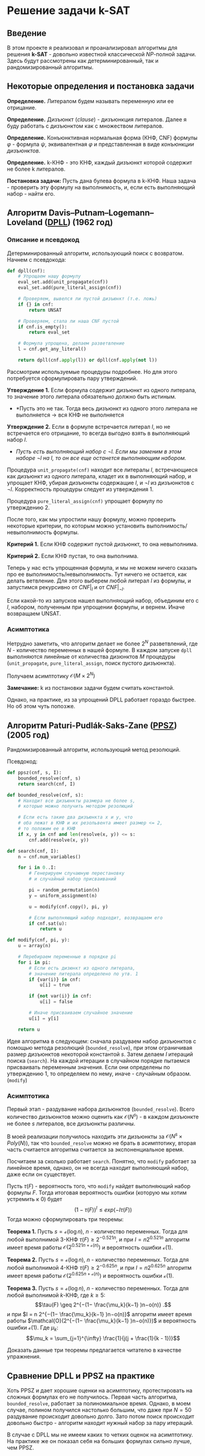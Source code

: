 # Решение задачи k-SAT
## Введение
В этом проекте я реализовал и проанализировал алгоритмы для решения **k-SAT** - довольно известной классической $NP$-полной задачи. Здесь будут рассмотрены как детерминированный, так и рандомизированный алгоритмы.

## Некоторые определения и постановка задачи

**Определение.** Литералом будем называть переменную или ее отрицание.

**Определение.** Дизъюнкт (*clause*) - дизъюнкция литералов. Далее я буду работать с дизъюнктом как с множеством литералов. 

**Определение.** Конъюнктивная нормальная форма (КНФ, CNF) формулы $\varphi$ - формула $\psi$, эквивалентная $\varphi$ и представленная в виде *конъюнкции дизъюнктов*. 

**Определение.** k-КНФ - это КНФ, каждый дизъюнкт которой содержит не более k литералов.

**Постановка задачи:** Пусть дана булева формула в k-КНФ. Наша задача - проверить эту формулу на выполнимость, и, если есть выполняющий набор - найти его.

## Алгоритм **Davis–Putnam–Logemann–Loveland** (**[DPLL](https://en.wikipedia.org/wiki/DPLL_algorithm)**) (1962 год)

### Описание и псевдокод
Детерминированный алгоритм, использующий поиск с возвратом. Начнем с псевдокода:

```python
def dpll(cnf):
	# Упрощаем нашу формулу
	eval_set.add(unit_propagate(cnf))
	eval_set.add(pure_literal_assign(cnf))

	# Проверяем, вывелся ли пустой дизъюнкт (т.е. ложь)
	if {} in cnf:
		return UNSAT

	# Проверяем, стала ли наша CNF пустой
	if cnf.is_empty():
		return eval_set

	# Формула упрощена, делаем разветвление
	l = cnf.get_any_literal()

	return dpll(cnf.apply(l)) or dpll(cnf.apply(not l))
```

Рассмотрим используемые процедуры подробнее. Но для этого потребуется сформулировать пару утверждений.

**Утверждение 1.** Если формула содержит дизъюнкт из одного литерала, то значение этого литерала обязательно должно быть истиным.
- *Пусть это не так. Тогда весь дизъюнкт из одного этого литерала не выполняется -> вся КНФ не выполняется

**Утверждение 2.** Если в формуле встречается литерал $l$, но не встречается его отрицание, то всегда выгодно взять в выполняющий набор $l$.
- *Пусть есть выполняющий набор с $\lnot l$. Если мы заменим в этом наборе $\lnot l$ на $l$, то он все еще останется выполняющим набором.*

Процедура `unit_propagate(cnf)` находит все литералы $l$, встречающиеся как дизъюнкт из одного литерала, кладет их в выполняющий набор, и упрощает КНФ, убирая дизъюнкты содержащие $l$, и $\lnot l$ из дизъюнктов с $\lnot l$.  Корректность процедуры следует из утверждения 1. 

Процедура `pure_literal_assign(cnf)` упрощает формулу по утверждению 2.

После того, как мы упростили нашу формулу, можно проверить некоторые критерии, по которым можно установить выполнимость/невыполнимость формулы.

**Критерий 1.** Если КНФ содержит пустой дизъюнкт, то она невыполнима.

**Критерий 2.**  Если КНФ пустая, то она выполнима.

Теперь у нас есть упрощенная формула, и мы не можем ничего сказать про ее выполнимость/невыполнимость. Тут ничего не остается, как делать ветвление. Для этого выберем любой литерал $l$ из формулы, и запустимся рекурсивно от $CNF|_l$ и от $CNF|_{\lnot l}$. 

Если какой-то из запусков нашел выполняющий набор, объединим его с $l$, набором, полученным при упрощении формулы, и вернем. Иначе возвращаем UNSAT.

### Асимптотика
Нетрудно заметить, что алгоритм делает не более $2^N$ разветвлений, где $N$ - количество переменных в нашей формуле. В каждом запуске `dpll` выполняются линейные от количества дизюнктов $M$ процедуры (`unit_propagate`, `pure_literal_assign`, поиск пустого дизъюнкта).

Получаем асимптотику $\mathcal{O}(M \times 2^N)$ 

**Замечание:** k из постановки задачи будем считать константой.

Однако, на практике, из за упрощений DPLL работает гораздо быстрее. Но об этом чуть попозже.

## Алгоритм Paturi-Pudlák-Saks-Zane ([PPSZ](https://cseweb.ucsd.edu/~paturi/myPapers/pubs/PaturiPudlakSaksZane_2005_jacm.pdf)) (2005 год)
Рандомизированный алгоритм, использующий метод резолюций.

Псевдокод:
```python
def ppsz(cnf, s, I):
	bounded_resolve(cnf, s)
	return search(cnf, I)

def bounded_resolve(cnf, s):
	# Находит все дизъюнкты размера не более s,
	# которые можно получить методом резолюций

	# Если есть такие два дизъюнкта x и y, что
	# оба лежат в КНФ и их резольвента имеет размер <= 2,
	# то положим ее в КНФ
	if x, y in cnf and len(resolve(x, y)) <= s:
		cnf.add(resolve(x, y))

def search(cnf, I):
	n = cnf.num_variables()

	for i in 0..I:
		# Генерируем случаюную перестановку
		# и случайный набор присваиваний

		pi = random_permutation(n)
		y = uniform_assignment(n)

		u = modify(cnf.copy(), pi, y)

		# Если выполняющий набор подходит, возвращаем его
		if cnf.sat(u):
			return u

def modify(cnf, pi, y):
	u = array(n)

	# Перебираем переменные в порядке pi
	for i in pi:
		# Если есть дизюнкт из одного литерала,
		# значение литерала определено по утв. 1
		if {var(i)} in cnf:
			u[i] = true

		if {not var(i)} in cnf:
			u[i] = false

		# Иначе присваиваем случайное значение
		u[i] = y[i]

	return u
```

Идея алгоритма в следующем: сначала раздуваем набор дизъюнктов с помощью метода резолюций (`bounded_resolve`), при этом ограничивая размер дизъюнктов некоторой константой $s$.
Затем делаем $I$ итераций поиска (`search`).
На каждой итерации в случайном порядке пытаемся присваивать переменным значения. Если они определены по утверждению 1, то определяем по нему, иначе - случайным образом. (`modify`)

### Асимптотика

Первый этап - раздувание набора дизъюнктов (`bounded_resolve`). Всего количество дизъюнктов можно оценить как $\mathcal{O}(N^s)$ -  в каждом дизъюнкте не более $s$ литералов, все дизъюнкты различны.

В моей реализации получилось находить эти дизъюнкты за $\mathcal{O}(N^{s} \times Poly(N))$, так что `bounded_resolve` можно не брать в асимптотику, вторая часть считается алгоритма считается за экспоненциальное время.

Посчитаем за сколько работает `search`.
Понятно, что `modify` работает за линейное время, однако, он не всегда находит выполняющий набор, даже если он существует.

Пусть $\tau(F)$ - вероятность того, что `modify` найдет выполняющий набор формулы $F$. Тогда итоговая вероятность ошибки (которую мы хотим устремить к 0) будет 
$$(1 - \tau(F))^I \leq exp(-I \tau(F))$$
Тогда можно сформулировать три теоремы:

**Теорема 1.** Пусть $s = \mathcal{o}(\log{n})$, $n$ - количество переменных. Тогда для любой выполнимой 3-КНФ $\tau(F) \geq 2^{−0.521n}$, и при $I = n2^{0.521n}$  алгоритм имеет время работы $\mathcal{O}(2^{0.521n+\mathcal{o}(n)})$ и вероятность ошибки $\mathcal{o}(1)$. 

**Теорема 2.** Пусть $s = \mathcal{o}(\log{n})$, $n$ - количество переменных. Тогда для любой выполнимой 4-КНФ $\tau(F) \geq 2^{−0.625n}$, и при $I = n2^{0.625n}$  алгоритм имеет время работы $\mathcal{O}(2^{0.625n+\mathcal{o}(n)})$ и вероятность ошибки $\mathcal{o}(1)$.

**Теорема 3.** Пусть $s = \mathcal{o}(\log{n})$, $n$ - количество переменных. Тогда для любой выполнимой $k$-КНФ, где $k \geq 5$:
$$\tau(F) \geq 2^{−(1− \frac{\mu_k}{k−1} )n−o(n)} .$$
и при $I = n 2^{−(1− \frac{\mu_k}{k−1} )n−o(n)}$  алгоритм имеет время работы $\mathcal{O}(2^{−(1− \frac{\mu_k}{k−1} )n−o(n)})$ и вероятность ошибки $\mathcal{o}(1)$. Где $\mu_k$:
$$\mu_k = \sum_{j=1}^{\infty} \frac{1}{j(j + \frac{1}{k - 1})}$$

Доказать данные три теоремы предлагается читателю в качестве упражнения.

## Сравнение DPLL и PPSZ на практике

Хоть PPSZ и дает хорошие оценки на асимптотику, протестировать на сложных формулах его не получилось. Первая часть алгоритма, `bounded_resolve`, работает за полиномиальное время. Однако, в моем случае, полином получился настолько большим, что даже при $N = 50$ раздувание происходит довольно долго. Зато потом поиск происходит довольно быстро - алгоритм находит нужный набор за пару итераций.

В случае с DPLL мы не имеем каких то четких оценок на асимптотику. На практике же он показал себя на больших формулах сильно лучше, чем PPSZ.
